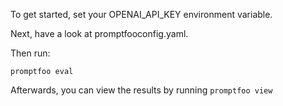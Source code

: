 To get started, set your OPENAI_API_KEY environment variable.

Next, have a look at promptfooconfig.yaml.

Then run:

```
promptfoo eval
```

Afterwards, you can view the results by running `promptfoo view`
